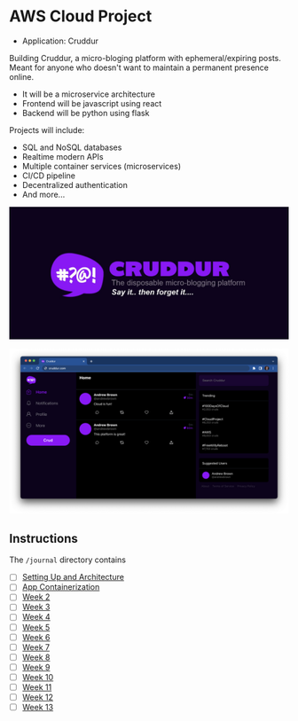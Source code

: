 # AWS Cloud Project

- Application: Cruddur

Building Cruddur, a micro-bloging platform with ephemeral/expiring posts. Meant for anyone who doesn't want to maintain a permanent presence online.

- It will be a microservice architecture
- Frontend will be javascript using react
- Backend will be python using flask

Projects will include:
- SQL and NoSQL databases
- Realtime modern APIs
- Multiple container services (microservices)
- CI/CD pipeline
- Decentralized authentication
- And more...

![Cruddur Graphic](_docs/assets/cruddur-banner.jpg)

![Cruddur Screenshot](_docs/assets/cruddur-screenshot.png)

## Instructions

The `/journal` directory contains

- [ ] [Setting Up and Architecture](journal/week0.md)
- [ ] [App Containerization](journal/week1.md)
- [ ] [Week 2](journal/week2.md)
- [ ] [Week 3](journal/week3.md)
- [ ] [Week 4](journal/week4.md)
- [ ] [Week 5](journal/week5.md)
- [ ] [Week 6](journal/week6.md)
- [ ] [Week 7](journal/week7.md)
- [ ] [Week 8](journal/week8.md)
- [ ] [Week 9](journal/week9.md)
- [ ] [Week 10](journal/week10.md)
- [ ] [Week 11](journal/week11.md)
- [ ] [Week 12](journal/week12.md)
- [ ] [Week 13](journal/week13.md)